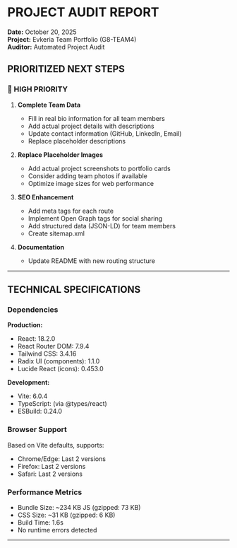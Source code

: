 # PROJECT AUDIT REPORT
**Date:** October 20, 2025  
**Project:** Evkeria Team Portfolio (G8-TEAM4)  
**Auditor:** Automated Project Audit


## PRIORITIZED NEXT STEPS

### 🔴 HIGH PRIORITY

1. **Complete Team Data**
   - Fill in real bio information for all team members
   - Add actual project details with descriptions
   - Update contact information (GitHub, LinkedIn, Email)
   - Replace placeholder descriptions

2. **Replace Placeholder Images**
   - Add actual project screenshots to portfolio cards
   - Consider adding team photos if available
   - Optimize image sizes for web performance

3. **SEO Enhancement**
   - Add meta tags for each route
   - Implement Open Graph tags for social sharing
   - Add structured data (JSON-LD) for team members
   - Create sitemap.xml

4. **Documentation**
   - Update README with new routing structure


---

## TECHNICAL SPECIFICATIONS

### Dependencies
**Production:**
- React: 18.2.0
- React Router DOM: 7.9.4
- Tailwind CSS: 3.4.16
- Radix UI (components): 1.1.0
- Lucide React (icons): 0.453.0

**Development:**
- Vite: 6.0.4
- TypeScript: (via @types/react)
- ESBuild: 0.24.0

### Browser Support
Based on Vite defaults, supports:
- Chrome/Edge: Last 2 versions
- Firefox: Last 2 versions
- Safari: Last 2 versions

### Performance Metrics
- Bundle Size: ~234 KB JS (gzipped: 73 KB)
- CSS Size: ~31 KB (gzipped: 6 KB)
- Build Time: 1.6s
- No runtime errors detected

---


